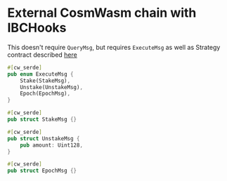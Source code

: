 # External CosmWasm chain with IBCHooks

This doesn't require `QueryMsg`, but requires `ExecuteMsg` as well as Strategy contract described [here](https://github.com/UnUniFi/gitbook/blob/main/develop/iya-strategy/strategy.md)

```rust
#[cw_serde]
pub enum ExecuteMsg {
    Stake(StakeMsg),
    Unstake(UnstakeMsg),
    Epoch(EpochMsg),
}

#[cw_serde]
pub struct StakeMsg {}

#[cw_serde]
pub struct UnstakeMsg {
    pub amount: Uint128,
}

#[cw_serde]
pub struct EpochMsg {}
```
